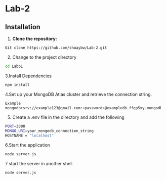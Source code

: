 # Lab-2
## Installation

1. **Clone the repository:**
```bash
Git clone https://github.com/shuaybw/Lab-2.git
```
2. Change to the project directory
```bash
cd Labb1
```
3.Install Dependencies
```bash
npm install
```
4.Set up your MongoDB Atlas cluster and retrieve the connection string.
```bash
Example
mongodb+srv://example123@gmail.com:<password>@exampledb.ffgp5xy.mongodb.net/
```
5. Create a .env file in the directory and add the following
```bash
PORT=3000
MONGO_URI=your_mongodb_connection_string 
HOSTNAME = "localhost"
```
6.Start the application
```bash
node server.js
```
7 start the server in another shell
```bash
node server.js
```
